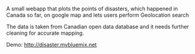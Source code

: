 A small webapp that plots the points of disasters, which happened in Canada so far, on google map and lets users perform Geolocation search

The data is taken from Canadian open data database and it needs further cleaning for accurate mapping.

Demo: http://disaster.mybluemix.net
